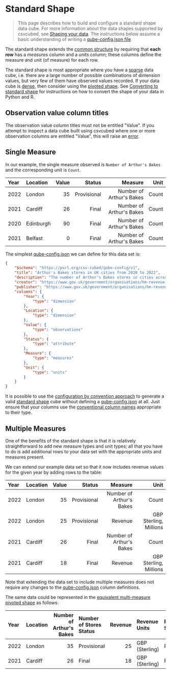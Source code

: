 # Standard Shape

> This page describes how to build and configure a standard shape data cube. For more information about the data shapes supported by csvcubed, see [Shaping your data](./index.md). The instructions below assume a basic understanding of writing a [qube-config.json file](../configuration/qube-config/index.md).

The standard shape extends the [common structure](./index.md#common-structure) by requiring that **each row** has a _measures_ column and a _units_ column; these columns define the measure and unit (of measure) for each row.

The standard shape is most appropriate where you have a [sparse](../../glossary/index.md#sparse-data) data cube, i.e. there are a large number of possible combinations of dimension values, but very few of them have observed values recorded. If your data cube is [dense](../../glossary/index.md#dense-data), then consider using the [pivoted shape](./pivoted-shape.md). See [Converting to standard shape](./shape-conversion.md#converting-to-the-standard-shape) for instructions on how to convert the shape of your data in Python and R.

## Observation value column titles

The observation value column titles must not be entitled "Value". If you attempt to inspect a data cube built using csvcubed where one or more observation columns are entitled "Value", this will raise an [error](../../guides/errors/inspect-command-errors/invalid-obs-val-col-entitled-value.md).

## Single Measure

In our example, the single measure observed is `Number of Arthur's Bakes` and the corresponding unit is `Count`.

| Year | Location  | Value |      Status |                  Measure |  Unit |
|:-----|:----------|------:|------------:|-------------------------:|------:|
| 2022 | London    |    35 | Provisional | Number of Arthur's Bakes | Count |
| 2021 | Cardiff   |    26 |       Final | Number of Arthur's Bakes | Count |
| 2020 | Edinburgh |    90 |       Final | Number of Arthur's Bakes | Count |
| 2021 | Belfast   |     0 |       Final | Number of Arthur's Bakes | Count |

The simplest [qube-config.json](../configuration/qube-config/index.md) we can define for this data set is:

```json
{
    "$schema": "https://purl.org/csv-cubed/qube-config/v1",
    "title": "Arthur's Bakes stores in UK cities from 2020 to 2022",
    "description": "The number of Arthur's Bakes stores in cities across the UK between 2020 and 2022.",
    "creator": "https://www.gov.uk/government/organisations/hm-revenue-customs",
    "publisher": "https://www.gov.uk/government/organisations/hm-revenue-customs",
    "columns": {
        "Year": {
            "type": "dimension"
        },
        "Location": {
            "type": "dimension"
        },
        "Value": {
            "type": "observations"
        },
        "Status": {
            "type": "attribute"
        },
        "Measure": {
            "type": "measures"
        },
        "Unit": {
            "type": "units"
        }
    }
}
```

It is possible to use the [configuration by convention approach](../configuration/convention.md) to generate a valid [standard shape](./standard-shape.md) cube without defining a [qube-config.json](../configuration/qube-config/index.md) at all. Just ensure that your columns use the [conventional column names](../configuration/convention.md#conventional-column-names) appropriate to their type.

## Multiple Measures

One of the benefits of the standard shape is that it is relatively straightforward to add new measure types and unit types; all that you have to do is add additional rows to your data set with the appropriate units and measures present.

We can extend our example data set so that it now includes revenue values for the given year by adding rows to the table:

| Year | Location | Value |      Status |                  Measure |                   Unit |
|:-----|:---------|------:|------------:|-------------------------:|-----------------------:|
| 2022 | London   |    35 | Provisional | Number of Arthur's Bakes |                  Count |
| 2022 | London   |    25 | Provisional |                  Revenue | GBP Sterling, Millions |
| 2021 | Cardiff  |    26 |       Final | Number of Arthur's Bakes |                  Count |
| 2021 | Cardiff  |    18 |       Final |                  Revenue | GBP Sterling, Millions |

Note that extending the data set to include multiple measures does not require any changes to the [qube-config.json](../configuration/qube-config/index.md) column definitions.

The same data could be represented in the [equivalent multi-measure pivoted shape](./pivoted-shape.md#multiple-measures) as follows:

| Year | Location | Number of Arthur's Bakes | Number of Stores Status | Revenue | Revenue Units  | Revenue Status |
|:-----|:---------|-------------------------:|:------------------------|--------:|:---------------|:---------------|
| 2022 | London   |                       35 | Provisional             |      25 | GBP (Sterling) | Provisional    |
| 2021 | Cardiff  |                       26 | Final                   |      18 | GBP (Sterling) | Final          |
